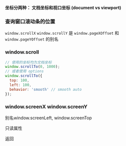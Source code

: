 **坐标分两种： 文档坐标和视口坐标 (document vs viewport)**



### 查询窗口滚动条的位置

`window.scrollX`  `window.scrollY` 是 `window.pageXOffset` 和 `window.pageYOffset` 的别名



### window.scroll

```javascript
// 使用的坐标均为文档坐标
window.scrollTo(0, 1000);
// 或者使用 options
window.scrollTo({
  top: 100,
  left: 100,
  behavior: 'smooth' // smooth auto
});
```



### window.screenX window.screenY

别名window.screenLeft, window.screenTop

只读属性

返回


